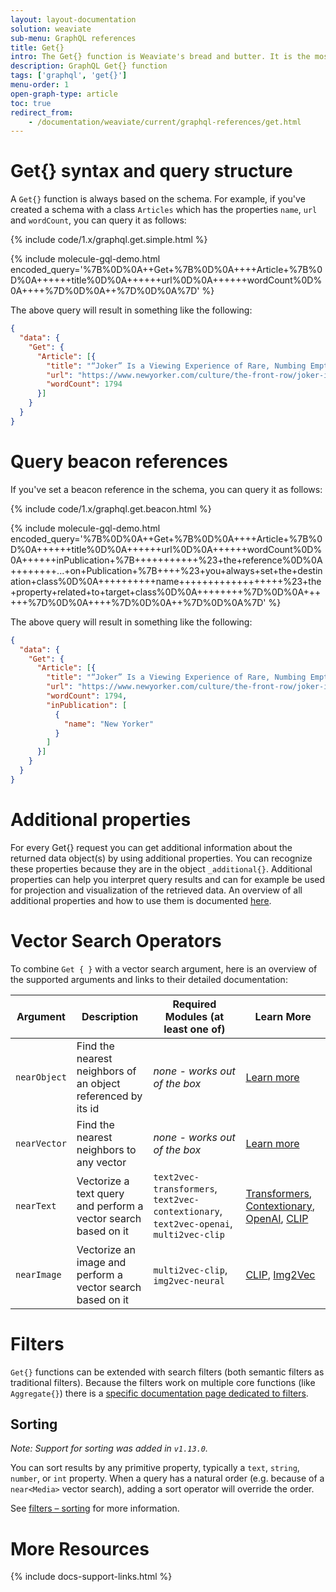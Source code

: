 ```yaml
---
layout: layout-documentation
solution: weaviate
sub-menu: GraphQL references
title: Get{}
intro: The Get{} function is Weaviate's bread and butter. It is the most direct way to access data. Especially if combined with filters, you can easily browse your Weaviate.
description: GraphQL Get{} function
tags: ['graphql', 'get{}']
menu-order: 1
open-graph-type: article
toc: true
redirect_from:
    - /documentation/weaviate/current/graphql-references/get.html
---
```


# Get{} syntax and query structure

A `Get{}` function is always based on the schema. For example, if you've created a schema with a class `Articles` which has the properties `name`, `url` and `wordCount`, you can query it as follows:

{% include code/1.x/graphql.get.simple.html %}

{% include molecule-gql-demo.html encoded_query='%7B%0D%0A++Get+%7B%0D%0A++++Article+%7B%0D%0A++++++title%0D%0A++++++url%0D%0A++++++wordCount%0D%0A++++%7D%0D%0A++%7D%0D%0A%7D' %}

The above query will result in something like the following:

```json
{
  "data": {
    "Get": {
      "Article": [{
        "title": "“Joker” Is a Viewing Experience of Rare, Numbing Emptiness",
        "url": "https://www.newyorker.com/culture/the-front-row/joker-is-a-viewing-experience-of-rare-numbing-emptiness",
        "wordCount": 1794
      }]
    }
  }
}
```

# Query beacon references

If you've set a beacon reference in the schema, you can query it as follows:

{% include code/1.x/graphql.get.beacon.html %}

{% include molecule-gql-demo.html encoded_query='%7B%0D%0A++Get+%7B%0D%0A++++Article+%7B%0D%0A++++++title%0D%0A++++++url%0D%0A++++++wordCount%0D%0A++++++inPublication+%7B+++++++++++%23+the+reference%0D%0A++++++++...+on+Publication+%7B++++%23+you+always+set+the+destination+class%0D%0A++++++++++name++++++++++++++++++%23+the+property+related+to+target+class%0D%0A++++++++%7D%0D%0A++++++%7D%0D%0A++++%7D%0D%0A++%7D%0D%0A%7D' %}

The above query will result in something like the following:

```json
{
  "data": {
    "Get": {
      "Article": [{
        "title": "“Joker” Is a Viewing Experience of Rare, Numbing Emptiness",
        "url": "https://www.newyorker.com/culture/the-front-row/joker-is-a-viewing-experience-of-rare-numbing-emptiness",
        "wordCount": 1794,
        "inPublication": [
          {
            "name": "New Yorker"
          }
        ]
      }]
    }
  }
}
```

# Additional properties

For every Get{} request you can get additional information about the returned data object(s) by using additional properties. You can recognize these properties because they are in the object `_additional{}`. Additional properties can help you interpret query results and can for example be used for projection and visualization of the retrieved data. An overview of all additional properties and how to use them is documented [here](additional-properties.html).

# Vector Search Operators

To combine `Get { }` with a vector search argument, here is an overview of the supported arguments and links to their detailed documentation:

| Argument | Description | Required Modules (at least one of) | Learn More |
| --- | --- | --- | --- |
| `nearObject` | Find the nearest neighbors of an object referenced by its id | *none - works out of the box* | [Learn more](../graphql-references/filters.html#nearobject-vector-search-argument) |
| `nearVector` | Find the nearest neighbors to any vector | *none - works out of the box* | [Learn more](../graphql-references/filters.html#nearvector-vector-search-argument) |
| `nearText` | Vectorize a text query and perform a vector search based on it | `text2vec-transformers`, `text2vec-contextionary`, `text2vec-openai`, `multi2vec-clip` | [Transformers](../retriever-vectorizer-modules/text2vec-transformers.html#neartext), [Contextionary](../retriever-vectorizer-modules/text2vec-contextionary.html#neartext), [OpenAI](../retriever-vectorizer-modules/text2vec-openai.html#neartext), [CLIP](../retriever-vectorizer-modules/multi2vec-clip.html#neartext) |
| `nearImage` | Vectorize an image and perform a vector search based on it | `multi2vec-clip`, `img2vec-neural` | [CLIP](../retriever-vectorizer-modules/multi2vec-clip.html#neartext), [Img2Vec](../retriever-vectorizer-modules/img2vec-neural.html#nearimage-search) |

# Filters

`Get{}` functions can be extended with search filters (both semantic filters as traditional filters). Because the filters work on multiple core functions (like `Aggregate{}`) there is a [specific documentation page dedicated to filters](filters.html).

## Sorting

*Note: Support for sorting was added in `v1.13.0`.*

You can sort results by any primitive property, typically a `text`, `string`,
`number`, or `int` property. When a query has a natural order (e.g. because of a
`near<Media>` vector search), adding a sort operator will override the order.

See [filters – sorting](./filters.html#sorting) for more information.

# More Resources

{% include docs-support-links.html %}
